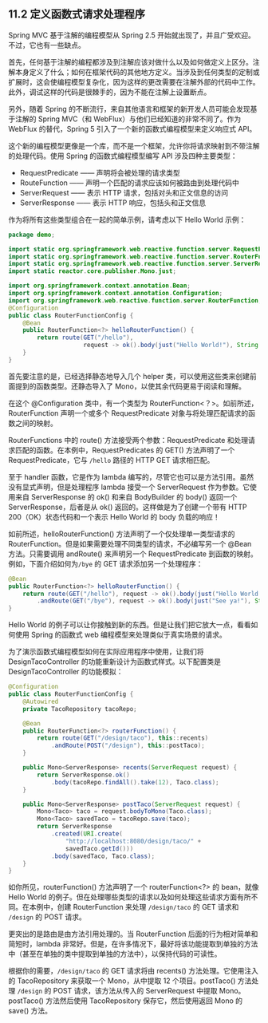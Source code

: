 ## 11.2 定义函数式请求处理程序

Spring MVC 基于注解的编程模型从 Spring 2.5 开始就出现了，并且广受欢迎。不过，它也有一些缺点。

首先，任何基于注解的编程都涉及到注解应该对做什么以及如何做定义上区分。注解本身定义了什么；如何在框架代码的其他地方定义。当涉及到任何类型的定制或扩展时，这会使编程模型复杂化，因为这样的更改需要在注解外部的代码中工作。此外，调试这样的代码是很棘手的，因为不能在注解上设置断点。

另外，随着 Spring 的不断流行，来自其他语言和框架的新开发人员可能会发现基于注解的 Spring MVC（和 WebFlux）与他们已经知道的非常不同了。作为 WebFlux 的替代，Spring 5 引入了一个新的函数式编程模型来定义响应式 API。

这个新的编程模型更像是一个库，而不是一个框架，允许你将请求映射到不带注解的处理代码。使用 Spring 的函数式编程模型编写 API 涉及四种主要类型：

- RequestPredicate —— 声明将会被处理的请求类型
- RouteFunction —— 声明一个匹配的请求应该如何被路由到处理代码中
- ServerRequest —— 表示 HTTP 请求，包括对头和正文信息的访问
- ServerResponse —— 表示 HTTP 响应，包括头和正文信息

作为将所有这些类型组合在一起的简单示例，请考虑以下 Hello World 示例：

```java
package demo;

import static org.springframework.web.reactive.function.server.RequestPredicates.GET;
import static org.springframework.web.reactive.function.server.RouterFunctions.route;
import static org.springframework.web.reactive.function.server.ServerResponse.ok;
import static reactor.core.publisher.Mono.just;

import org.springframework.context.annotation.Bean;
import org.springframework.context.annotation.Configuration;
import org.springframework.web.reactive.function.server.RouterFunction;
@Configuration
public class RouterFunctionConfig {
    @Bean
    public RouterFunction<?> helloRouterFunction() {
        return route(GET("/hello"),
                     request -> ok().body(just("Hello World!"), String.class));
    }
}
```

首先要注意的是，已经选择静态地导入几个 helper 类，可以使用这些类来创建前面提到的函数类型。还静态导入了 Mono，以使其余代码更易于阅读和理解。

在这个 @Configuration 类中，有一个类型为 RouterFunction<？>。如前所述，RouterFunction 声明一个或多个 RequestPredicate 对象与将处理匹配请求的函数之间的映射。

RouterFunctions 中的 route() 方法接受两个参数：RequestPredicate 和处理请求匹配的函数。在本例中，RequestPredicates 的 GET() 方法声明了一个 RequestPredicate，它与 `/hello` 路径的 HTTP GET 请求相匹配。

至于 handler 函数，它是作为 lambda 编写的，尽管它也可以是方法引用。虽然没有显式声明，但是处理程序 lambda 接受一个 ServerRequest 作为参数。它使用来自 ServerResponse 的 ok() 和来自 BodyBuilder 的 body() 返回一个 ServerResponse，后者是从 ok() 返回的。这样做是为了创建一个带有 HTTP 200（OK）状态代码和一个表示 Hello World 的 body 负载的响应！

如前所述，helloRouterFunction() 方法声明了一个仅处理单一类型请求的 RouterFunction。但是如果需要处理不同类型的请求，不必编写另一个 @Bean 方法。只需要调用 andRoute() 来声明另一个 RequestPredicate 到函数的映射。例如，下面介绍如何为`/bye` 的 GET 请求添加另一个处理程序：

```java
@Bean
public RouterFunction<?> helloRouterFunction() {
    return route(GET("/hello"), request -> ok().body(just("Hello World!"), String.class))
        .andRoute(GET("/bye"), request -> ok().body(just("See ya!"), String.class));
}
```

Hello World 的例子可以让你接触到新的东西。但是让我们把它放大一点，看看如何使用 Spring 的函数式 web 编程模型来处理类似于真实场景的请求。

为了演示函数式编程模型如何在实际应用程序中使用，让我们将 DesignTacoController 的功能重新设计为函数式样式。以下配置类是 DesignTacoController 的功能模拟：

```java
@Configuration
public class RouterFunctionConfig {
    @Autowired
    private TacoRepository tacoRepo;

    @Bean
    public RouterFunction<?> routerFunction() {
        return route(GET("/design/taco"), this::recents)
            .andRoute(POST("/design"), this::postTaco);
    }

    public Mono<ServerResponse> recents(ServerRequest request) {
        return ServerResponse.ok()
            .body(tacoRepo.findAll().take(12), Taco.class);
    }

    public Mono<ServerResponse> postTaco(ServerRequest request) {
        Mono<Taco> taco = request.bodyToMono(Taco.class);
        Mono<Taco> savedTaco = tacoRepo.save(taco);
        return ServerResponse
            .created(URI.create(
                "http://localhost:8080/design/taco/" +
                savedTaco.getId()))
            .body(savedTaco, Taco.class);
    }
}
```

如你所见，routerFunction() 方法声明了一个 routerFunction<?> 的 bean，就像 Hello World 的例子。但在处理哪些类型的请求以及如何处理这些请求方面有所不同。在本例中，创建 RouterFunction 来处理 `/design/taco` 的 GET 请求和 `/design` 的 POST 请求。

更突出的是路由是由方法引用处理的。当 RouterFunction 后面的行为相对简单和简短时，lambda 非常好。但是，在许多情况下，最好将该功能提取到单独的方法中（甚至在单独的类中提取到单独的方法中），以保持代码的可读性。

根据你的需要，`/design/taco` 的 GET 请求将由 recents() 方法处理。它使用注入的 TacoRepository 来获取一个 Mono<Taco>，从中提取 12 个项目。postTaco() 方法处理 `/design` 的 POST 请求，该方法从传入的 ServerRequest 中提取 Mono<Taco>。postTaco() 方法然后使用 TacoRepository 保存它，然后使用返回 Mono<Taco> 的 save() 方法。
